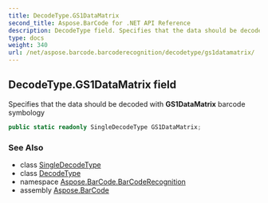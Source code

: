 ```yaml
---
title: DecodeType.GS1DataMatrix
second_title: Aspose.BarCode for .NET API Reference
description: DecodeType field. Specifies that the data should be decoded with GS1DataMatrix barcode symbology
type: docs
weight: 340
url: /net/aspose.barcode.barcoderecognition/decodetype/gs1datamatrix/
---
```

## DecodeType.GS1DataMatrix field

Specifies that the data should be decoded with **GS1DataMatrix** barcode symbology

```csharp
public static readonly SingleDecodeType GS1DataMatrix;
```

### See Also

* class [SingleDecodeType](../../singledecodetype/)
* class [DecodeType](../)
* namespace [Aspose.BarCode.BarCodeRecognition](../../decodetype/)
* assembly [Aspose.BarCode](../../../)


